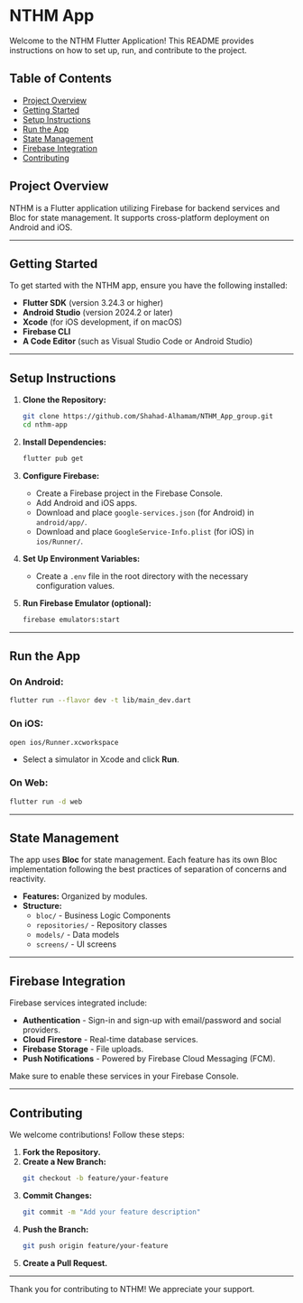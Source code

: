 # NTHM App 

Welcome to the NTHM Flutter Application! This README provides instructions on how to set up, run, and contribute to the project.

## Table of Contents
- [Project Overview](#project-overview)
- [Getting Started](#getting-started)
- [Setup Instructions](#setup-instructions)
- [Run the App](#run-the-app)
- [State Management](#state-management)
- [Firebase Integration](#firebase-integration)
- [Contributing](#contributing)

## Project Overview
NTHM is a Flutter application utilizing Firebase for backend services and Bloc for state management. It supports cross-platform deployment on Android and iOS.

---

## Getting Started
To get started with the NTHM app, ensure you have the following installed:

- **Flutter SDK** (version 3.24.3 or higher)
- **Android Studio** (version 2024.2 or later)
- **Xcode** (for iOS development, if on macOS)
- **Firebase CLI**
- **A Code Editor** (such as Visual Studio Code or Android Studio)

---

## Setup Instructions
1. **Clone the Repository:**
   ```bash
   git clone https://github.com/Shahad-Alhamam/NTHM_App_group.git
   cd nthm-app
   ```

2. **Install Dependencies:**
   ```bash
   flutter pub get
   ```

3. **Configure Firebase:**
   - Create a Firebase project in the Firebase Console.
   - Add Android and iOS apps.
   - Download and place `google-services.json` (for Android) in `android/app/`.
   - Download and place `GoogleService-Info.plist` (for iOS) in `ios/Runner/`.

4. **Set Up Environment Variables:**
   - Create a `.env` file in the root directory with the necessary configuration values.

5. **Run Firebase Emulator (optional):**
   ```bash
   firebase emulators:start
   ```

---

## Run the App
### On Android:
```bash
flutter run --flavor dev -t lib/main_dev.dart
```

### On iOS:
```bash
open ios/Runner.xcworkspace
```
- Select a simulator in Xcode and click **Run**.

### On Web:
```bash
flutter run -d web
```

---

## State Management
The app uses **Bloc** for state management. Each feature has its own Bloc implementation following the best practices of separation of concerns and reactivity.

- **Features:** Organized by modules.
- **Structure:**
  - `bloc/` - Business Logic Components
  - `repositories/` - Repository classes
  - `models/` - Data models
  - `screens/` - UI screens

---

## Firebase Integration
Firebase services integrated include:

- **Authentication** - Sign-in and sign-up with email/password and social providers.
- **Cloud Firestore** - Real-time database services.
- **Firebase Storage** - File uploads.
- **Push Notifications** - Powered by Firebase Cloud Messaging (FCM).

Make sure to enable these services in your Firebase Console.

---

## Contributing
We welcome contributions! Follow these steps:

1. **Fork the Repository.**
2. **Create a New Branch:**
   ```bash
   git checkout -b feature/your-feature
   ```
3. **Commit Changes:**
   ```bash
   git commit -m "Add your feature description"
   ```
4. **Push the Branch:**
   ```bash
   git push origin feature/your-feature
   ```
5. **Create a Pull Request.**

---

Thank you for contributing to NTHM! We appreciate your support.
